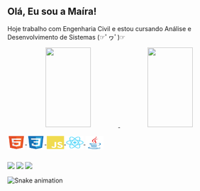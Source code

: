 ## Olá, Eu sou a Maíra!

Hoje trabalho com Engenharia Civil e estou cursando Análise e Desenvolvimento de Sistemas (☞ﾟヮﾟ)☞

<div align="center">
  <a href="https://github.com/mairasilveira">
  <img width="45%" height="180em" src="https://github-readme-stats.vercel.app/api?username=mairasilveira&show_icons=true&theme=dracula&include_all_commits=true&count_private=true"/>
  <img width="45%" height="180em" src="https://github-readme-stats.vercel.app/api/top-langs/?username=mairasilveira&layout=compact&langs_count=7&theme=dracula"/>
</div>
<div style="display: inline_block"><br>
  <img align="center" alt="HTML" height="30" width="40" src="https://raw.githubusercontent.com/devicons/devicon/master/icons/html5/html5-original.svg">
  <img align="center" alt="CSS" height="30" width="40" src="https://raw.githubusercontent.com/devicons/devicon/master/icons/css3/css3-original.svg">
  <img align="center" alt="Js" height="30" width="40" src="https://raw.githubusercontent.com/devicons/devicon/master/icons/javascript/javascript-plain.svg">
  <img align="center" alt="React" height="30" width="40" src="https://raw.githubusercontent.com/devicons/devicon/master/icons/react/react-original.svg">
  <img align="center" alt="Java" height="30" width="40" src="https://raw.githubusercontent.com/devicons/devicon/master/icons/java/java-original.svg">
</div>
  
  ##
 
<div> 
<a href="https://instagram.com/mairasilveiras" target="_blank"><img src="https://img.shields.io/badge/-Instagram-%23E4405F?style=for-the-badge&logo=instagram&logoColor=white" target="_blank"></a>
  <a href = "mailto:silveirasmaira@gmail.com"><img src="https://img.shields.io/badge/-Gmail-%23333?style=for-the-badge&logo=gmail&logoColor=white" target="_blank"></a>
  <a href="https://www.linkedin.com/in/ma%C3%ADra-silveira-66a960172/" target="_blank"><img src="https://img.shields.io/badge/-LinkedIn-%230077B5?style=for-the-badge&logo=linkedin&logoColor=white" target="_blank"></a>
  
  ![Snake animation](https://github.com/mairasilveira/mairasilveira/blob/output/github-contribution-grid-snake.svg)
  
  </div>
